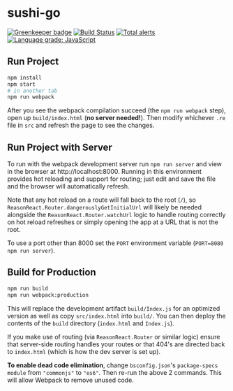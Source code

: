 # sushi-go

[![Greenkeeper badge](https://badges.greenkeeper.io/noRubidium/sushi-go.svg)](https://greenkeeper.io/)
[![Build Status](https://travis-ci.org/noRubidium/sushi-go.svg?branch=master)](https://travis-ci.org/noRubidium/sushi-go)
[![Total alerts](https://img.shields.io/lgtm/alerts/g/noRubidium/sushi-go.svg?logo=lgtm&logoWidth=18)](https://lgtm.com/projects/g/noRubidium/sushi-go/alerts/)
[![Language grade: JavaScript](https://img.shields.io/lgtm/grade/javascript/g/noRubidium/sushi-go.svg?logo=lgtm&logoWidth=18)](https://lgtm.com/projects/g/noRubidium/sushi-go/context:javascript)
## Run Project

```sh
npm install
npm start
# in another tab
npm run webpack
```

After you see the webpack compilation succeed (the `npm run webpack` step), open up `build/index.html` (**no server needed!**). Then modify whichever `.re` file in `src` and refresh the page to see the changes.

## Run Project with Server

To run with the webpack development server run `npm run server` and view in the browser at http://localhost:8000. Running in this environment provides hot reloading and support for routing; just edit and save the file and the browser will automatically refresh.

Note that any hot reload on a route will fall back to the root (`/`), so `ReasonReact.Router.dangerouslyGetInitialUrl` will likely be needed alongside the `ReasonReact.Router.watchUrl` logic to handle routing correctly on hot reload refreshes or simply opening the app at a URL that is not the root.

To use a port other than 8000 set the `PORT` environment variable (`PORT=8080 npm run server`).

## Build for Production

```sh
npm run build
npm run webpack:production
```

This will replace the development artifact `build/Index.js` for an optimized version as well as copy `src/index.html` into `build/`. You can then deploy the contents of the `build` directory (`index.html` and `Index.js`).

If you make use of routing (via `ReasonReact.Router` or similar logic) ensure that server-side routing handles your routes or that 404's are directed back to `index.html` (which is how the dev server is set up).

**To enable dead code elimination**, change `bsconfig.json`'s `package-specs` `module` from `"commonjs"` to `"es6"`. Then re-run the above 2 commands. This will allow Webpack to remove unused code.
